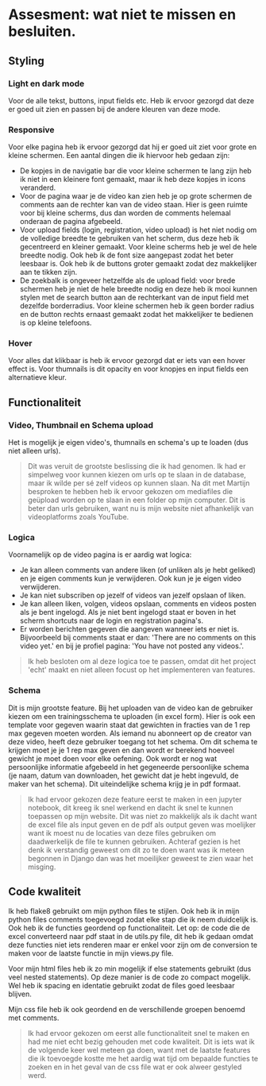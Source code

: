 # Assesment: wat niet te missen en besluiten.

## Styling
### Light en dark mode
Voor de alle tekst, buttons, input fields etc. Heb ik ervoor gezorgd dat deze er goed uit zien en passen bij de andere kleuren van deze mode.

### Responsive
Voor elke pagina heb ik ervoor gezorgd dat hij er goed uit ziet voor grote en kleine schermen. Een aantal dingen die ik hiervoor heb gedaan zijn:

- De kopjes in de navigatie bar die voor kleine schermen te lang zijn heb ik niet in een kleinere font gemaakt, maar ik heb deze kopjes in icons veranderd.
- Voor de pagina waar je de video kan zien heb je op grote schermen de comments aan de rechter kan van de video staan. Hier is geen ruimte voor bij kleine scherms, dus dan worden de comments helemaal onderaan de pagina afgebeeld.
- Voor upload fields (login, registration, video upload) is het niet nodig om de volledige breedte te gebruiken van het scherm, dus deze heb ik gecentreerd en kleiner gemaakt. Voor kleine scherms heb je wel de hele breedte nodig. Ook heb ik de font size aangepast zodat het beter leesbaar is. Ook heb ik de buttons groter gemaakt zodat dez makkelijker aan te tikken zijn.
- De zoekbalk is ongeveer hetzelfde als de upload field: voor brede schermen heb je niet de hele breedte nodig en deze heb ik mooi kunnen stylen met de search button aan de rechterkant van de input field met dezelfde borderradius. Voor kleine schermen heb ik geen border radius en de button rechts ernaast gemaakt zodat het makkelijker te bedienen is op kleine telefoons.

### Hover
Voor alles dat klikbaar is heb ik ervoor gezorgd dat er iets van een hover effect is. Voor thumnails is dit opacity en voor knopjes en input fields een alternatieve kleur.

## Functionaliteit
### Video, Thumbnail en Schema upload
Het is mogelijk je eigen video's, thumnails en schema's up te loaden (dus niet alleen urls).

> Dit was veruit de grootste beslissing die ik had genomen. Ik had er simpelweg voor kunnen kiezen om urls op te slaan in de database, maar ik wilde per sé zelf videos op kunnen slaan. Na dit met Martijn besproken te hebben heb ik ervoor gekozen om mediafiles die geüpload worden op te slaan in een folder op mijn computer. Dit is beter dan urls gebruiken, want nu is mijn website niet afhankelijk van videoplatforms zoals YouTube.

### Logica
Voornamelijk op de video pagina is er aardig wat logica: 

- Je kan alleen comments van andere liken (of unliken als je hebt geliked) en je eigen comments kun je verwijderen. Ook kun je je eigen video verwijderen.
- Je kan niet subscriben op jezelf of videos van jezelf opslaan of liken.
- Je kan alleen liken, volgen, videos opslaan, comments en videos posten als je bent ingelogd. Als je niet bent ingelogd staat er boven in het scherm shortcuts naar de login en registration pagina's.
- Er worden berichten gegeven die aangeven wanneer iets er niet is. Bijvoorbeeld bij comments staat er dan: 'There are no comments on this video yet.' en bij je profiel pagina: 'You have not posted any videos.'.

> Ik heb besloten om al deze logica toe te passen, omdat dit het project 'echt' maakt en niet alleen focust op het implementeren van features.

### Schema
Dit is mijn grootste feature. Bij het uploaden van de video kan de gebruiker kiezen om een trainingsschema te uploaden (in excel form). Hier is ook een template voor gegeven waarin staat dat gewichten in fracties van de 1 rep max gegeven moeten worden. Als iemand nu abonneert op de creator van deze video, heeft deze gebruiker toegang tot het schema. Om dit schema te krijgen moet je je 1 rep max geven en dan wordt er berekend hoeveel gewicht je moet doen voor elke oefening. Ook wordt er nog wat persoonlijke informatie afgebeeld in het gegeneerde persoonlijke schema (je naam, datum van downloaden, het gewicht dat je hebt ingevuld, de maker van het schema). Dit uiteindelijke schema krijg je in pdf formaat.

> Ik had ervoor gekozen deze feature eerst te maken in een jupyter notebook, dit kreeg ik snel werkend en dacht ik snel te kunnen toepassen op mijn website. Dit was niet zo makkelijk als ik dacht want de excel file als input geven en de pdf als output geven was moelijker want ik moest nu de locaties van deze files gebruiken om daadwerkelijk de file te kunnen gebruiken. Achteraf gezien is het denk ik verstandig geweest om dit zo te doen want was ik meteen begonnen in Django dan was het moeilijker geweest te zien waar het misging.

## Code kwaliteit
Ik heb flake8 gebruikt om mijn python files te stijlen. Ook heb ik in mijn python files comments toegevoegd zodat elke stap die ik neem duidcelijk is. Ook heb ik de functies geordend op functionaliteit. Let op: de code die de excel converteerd naar pdf staat in de utils.py file, dit heb ik gedaan omdat deze functies niet iets renderen maar er enkel voor zijn om de conversion te maken voor de laatste functie in mijn views.py file.

Voor mijn html files heb ik zo min mogelijk if else statements gebruikt (dus veel nested statements). Op deze manier is de code zo compact mogelijk. Wel heb ik spacing en identatie gebruikt zodat de files goed leesbaar blijven.

Mijn css file heb ik ook geordend en de verschillende groepen benoemd met comments.

> Ik had ervoor gekozen om eerst alle functionaliteit snel te maken en had me niet echt bezig gehouden met code kwaliteit. Dit is iets wat ik de volgende keer wel meteen ga doen, want met de laatste features die ik toevoegde kostte me het aardig wat tijd om bepaalde functies te zoeken en in het geval van de css file wat er ook alweer gestyled werd.